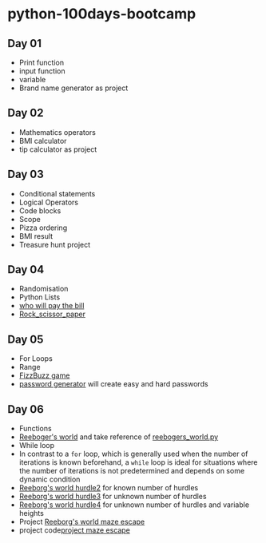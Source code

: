 # python-100days-bootcamp

## Day 01
- Print function
- input function
- variable
- Brand name generator as project
## Day 02
- Mathematics operators
- BMI calculator
- tip calculator as project
## Day 03
- Conditional statements
- Logical Operators
- Code blocks
- Scope
- Pizza ordering
- BMI result
- Treasure hunt project
## Day 04
- Randomisation
- Python Lists
- [who will pay the bill](Day-04/who_will_pay.py)
- [Rock_scissor_paper](Day-04/project_rock_scissor_paper.py)
## Day 05
- For Loops
- Range
- [FizzBuzz game](Day-05/fizzbuzz.py)
- [password generator](Day-05/project_pypassword_generator.py) will create easy and hard passwords
## Day 06
- Functions
- [Reeboger's world](https://reeborg.ca/reeborg.html?lang=en&mode=python&menu=worlds%2Fmenus%2Freeborg_intro_en.json&name=Hurdle%201&url=worlds%2Ftutorial_en%2Fhurdle1.json) and take reference of [reebogers_world.py](Day-06/reebogers_world.py)
- While loop
- In contrast to a ```for``` loop, which is generally used when the number of iterations is known beforehand, a ```while``` loop is ideal for situations where the number of iterations is not predetermined and depends on some dynamic condition
- [Reeborg's world hurdle2](Day-06/reebogers_world.py) for known number of hurdles
- [Reeborg's world hurdle3](Day-06/reebogers_world_hurdle3.py) for unknown number of hurdles
- [Reeborg's world hurdle4](Day-06/reebogers_world_hurdle4.py) for unknown number of hurdles and variable heights
- Project [Reeborg's world maze escape](https://reeborg.ca/reeborg.html?lang=en&mode=python&menu=worlds%2Fmenus%2Freeborg_intro_en.json&name=Maze&url=worlds%2Ftutorial_en%2Fmaze1.json)
- project code[project maze escape](Day-06/project_reeborgs_world_maze_escape.py)